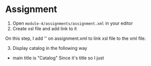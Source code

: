 # Assignment

1. Open `module-4/assignments/assignment.xml` in your editor
2. Create xsl file and add link to it

On this step, I add '<?xml-stylesheet type="text/xsl" href="assignment.xsl"?>' on assignment.xml to link xsl file to the xml file.

3. Display catalog in the following way
- main title is "Catalog"
Since it's title so I just <title> for this requirement. And <h2> to display Catalog as the title.

- use html list tag to display catalog
Since need to display as list, I use <ul> in this step and <li> for each thing that I need to display in the list.

- render each item as `<article>` inside list item tag
I use <article> after <li> to make each item as an article.

- display product id as h3
Use tag <h3> to display product id. And since need to display the id from xml, I use xsl:for-each on this step to make it able to read the attribute from the xml. <xsl:for-each select="catalog/product"> And since what need to be read is the attribute with product, so we select the product under catalog.

- display product description as paragraph
Use <p> to make description as paragrah, and use <xsl:value-of select="@description"/> to read the attribute description which is with product.
[!image info](/module-04/assignment/assignment1_step1.png)

- render table of catalog items with columns: item number, price, gender, small, medium, large, extra large (if column item is not present in item, then display empty cell)
Use <table> on this step to make a table. Then use <tr> and <th> to make the title list.
Then use <tr> and <td> to make the rest part of the table.
And since we need to read the value from the xml, so add <xsl:for-each select="catalog_item"> in front of the <tr> which connect with <td>. 

[!image info](/module-04/assignment/assignment1_step2.png)

- for gender column render M for Men, W for Women
On this step, I use xsl:choose and xsl:when to change the display from the value to specific one that we want to display.

[!image info](/module-04/assignment/assignment1_step3.png)

- inside size columns (small, medium, large, and extra large) display subtable with 2 columns: color and image
Use <table> under <td> to make a nested table which can fit in two columns under the gender.
Since size has more than one color and image, also it's random with size and gender. So I use another xsl:for-each - <xsl:for-each select="size/color_swatch">, to let all color and iamge able to be read accroding to size and gender. 
And after that use xs:if - <xsl:if test="../@description='Small'">, to let system pick the value according to the size. Since size need ot be read but need to count for each of color_swatch, I use size/color_Swatch for the xsl:for-each, but can use .. to let the system read from the parent of color_Swatch.

[!image info](/module-04/assignment/assigment_final.png)